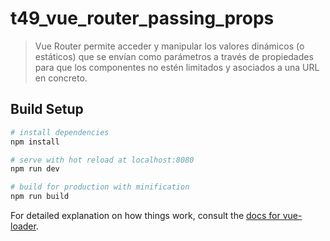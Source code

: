 # t49_vue_router_passing_props

> Vue Router permite acceder y manipular los valores dinámicos (o estáticos) que se envían como parámetros a través de propiedades para que los componentes no estén limitados y asociados a una URL en concreto.

## Build Setup

``` bash
# install dependencies
npm install

# serve with hot reload at localhost:8080
npm run dev

# build for production with minification
npm run build
```

For detailed explanation on how things work, consult the [docs for vue-loader](http://vuejs.github.io/vue-loader).
